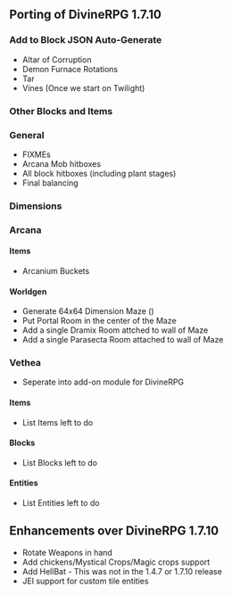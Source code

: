 ## Porting of DivineRPG 1.7.10

### Add to Block JSON Auto-Generate
* Altar of Corruption
* Demon Furnace Rotations
* Tar
* Vines (Once we start on Twilight)

### Other Blocks and Items

### General
- FIXMEs
- Arcana Mob hitboxes
- All block hitboxes (including plant stages)
- Final balancing

### Dimensions

### Arcana

#### Items
- Arcanium Buckets

#### Worldgen
- Generate 64x64 Dimension Maze ()
- Put Portal Room in the center of the Maze
- Add a single Dramix Room attched to wall of Maze
- Add a single Parasecta Room attached to wall of Maze

### Vethea
- Seperate into add-on module for DivineRPG

#### Items
- List Items left to do

#### Blocks
- List Blocks left to do

#### Entities
- List Entities left to do

## Enhancements over DivineRPG 1.7.10
- Rotate Weapons in hand
- Add chickens/Mystical Crops/Magic crops support
- Add HellBat - This was not in the 1.4.7 or 1.7.10 release
- JEI support for custom tile entities
